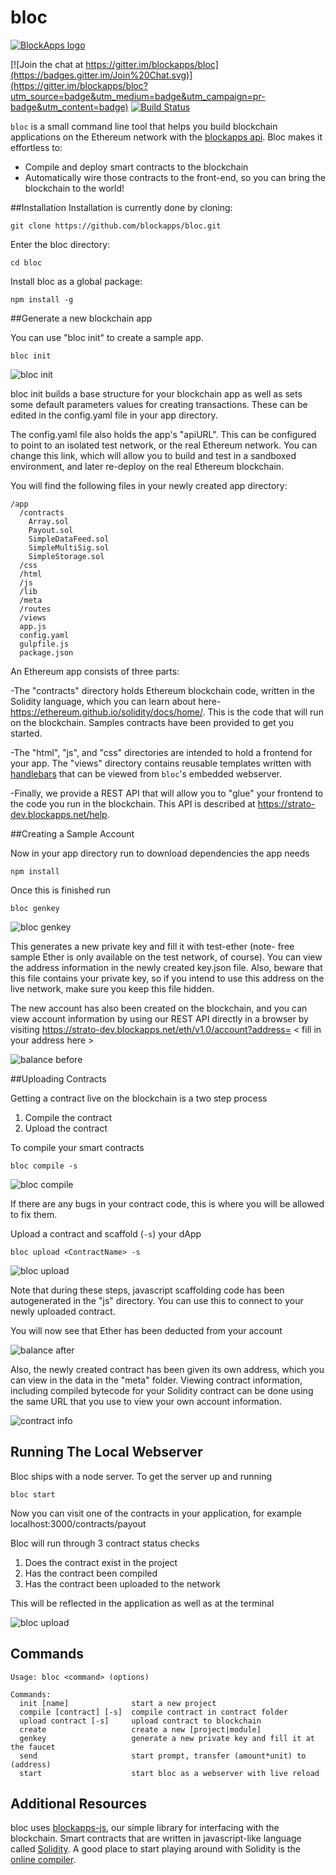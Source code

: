 # bloc

[![BlockApps logo](http://blockapps.net/img/logo_cropped.png)](http://blockapps.net)

[![Join the chat at https://gitter.im/blockapps/bloc](https://badges.gitter.im/Join%20Chat.svg)](https://gitter.im/blockapps/bloc?utm_source=badge&utm_medium=badge&utm_campaign=pr-badge&utm_content=badge) [![Build Status](https://travis-ci.org/blockapps/bloc.svg)](https://travis-ci.org/blockapps/bloc)

`bloc` is a small command line tool that helps you build blockchain applications on the Ethereum network with the [blockapps api](https://blockapps.net). Bloc makes it effortless to:
* Compile and deploy smart contracts to the blockchain
* Automatically wire those contracts to the front-end, so you can bring the blockchain to the world!

##Installation
Installation is currently done by cloning:

```
git clone https://github.com/blockapps/bloc.git
```

Enter the bloc directory:

```
cd bloc
```

Install bloc as a global package:

```
npm install -g
```

##Generate a new blockchain app

You can use "bloc init" to create a sample app.

```
bloc init
```

![bloc init](https://raw.githubusercontent.com/blockapps/bloc/readme-images/readme_img/bloc_init.png)

bloc init builds a base structure for your blockchain app as well as sets some default parameters values for creating transactions. These can be edited in the config.yaml file in your app directory.

The config.yaml file also holds the app's "apiURL".  This can be configured to point to an isolated test network, or the real Ethereum network.  You can change this link, which will allow you to build and test in a sandboxed environment, and later re-deploy on the real Ethereum blockchain.

You will find the following files in your newly created app directory:

```
/app
  /contracts
    Array.sol
    Payout.sol
    SimpleDataFeed.sol
    SimpleMultiSig.sol
    SimpleStorage.sol
  /css
  /html
  /js
  /lib
  /meta
  /routes
  /views
  app.js
  config.yaml
  gulpfile.js
  package.json
```

An Ethereum app consists of three parts:

-The "contracts" directory holds Ethereum blockchain code, written in the Solidity language, which you can learn about here- https://ethereum.github.io/solidity/docs/home/.  This is the code that will run on the blockchain.  Samples contracts have been provided to get you started.

-The "html", "js", and "css" directories are intended to hold a frontend for your app. The "views" directory contains reusable templates written with [handlebars](http://handlebarsjs.com/) that can be viewed from `bloc`'s embedded webserver.



-Finally, we provide a REST API that will allow you to "glue" your frontend to the code you run in the blockchain.  This API is described at https://strato-dev.blockapps.net/help.



##Creating a Sample Account

Now in your app directory run to download dependencies the app needs

```
npm install
```
Once this is finished run

```
bloc genkey
```

![bloc genkey](https://raw.githubusercontent.com/blockapps/bloc/readme-images/readme_img/bloc_genkey.png)

This generates a new private key and fill it with test-ether (note- free sample Ether is only available on the test network, of course).  You can view the address information in the newly created key.json file.  Also, beware that this file contains your private key, so if you intend to use this address on the live network, make sure you keep this file hidden.

The new account has also been created on the blockchain, and you can view account information by using our REST API directly in a browser by visiting https://strato-dev.blockapps.net/eth/v1.0/account?address= &lt; fill in your address here &gt;

![balance before](https://cloud.githubusercontent.com/assets/5578200/10926491/c5b0bd02-824c-11e5-98d7-3a9e8275a11e.png)


##Uploading Contracts

Getting a contract live on the blockchain is a two step process

1. Compile the contract
2. Upload the contract

To compile your smart contracts

```
bloc compile -s
```

![bloc compile](https://raw.githubusercontent.com/blockapps/bloc/readme-images/readme_img/bloc_compile.png)

If there are any bugs in your contract code, this is where you will be allowed to fix them.

Upload a contract and scaffold (`-s`) your dApp

```
bloc upload <ContractName> -s
```

![bloc upload](https://raw.githubusercontent.com/blockapps/bloc/readme-images/readme_img/bloc_upload.png)

Note that during these steps, javascript scaffolding code has been autogenerated in the "js" directory.  You can use this to connect to your newly uploaded contract.

You will now see that Ether has been deducted from your account

![balance after](https://cloud.githubusercontent.com/assets/5578200/10926727/d91cc032-824e-11e5-928d-58574a94afbf.png)


Also, the newly created contract has been given its own address, which you can view in the data in the "meta" folder.  Viewing contract information, including compiled bytecode for your Solidity contract can be done using the same URL that you use to view your own account information.

![contract info](https://cloud.githubusercontent.com/assets/5578200/10926827/8a4fcb42-824f-11e5-883b-b4704797cc02.png)

## Running The Local Webserver

Bloc ships with a node server. To get the server up and running

```
bloc start
```

Now you can visit one of the contracts in your application, for example localhost:3000/contracts/payout

Bloc will run through 3 contract status checks

  1. Does the contract exist in the project
  2. Has the contract been compiled
  3. Has the contract been uploaded to the network

This will be reflected in the application as well as at the terminal

![bloc upload](https://raw.githubusercontent.com/blockapps/bloc/readme-images/readme_img/bloc_start.png)


## Commands

```
Usage: bloc <command> (options)

Commands:
  init [name]              start a new project
  compile [contract] [-s]  compile contract in contract folder
  upload contract [-s]     upload contract to blockchain
  create                   create a new [project|module]
  genkey                   generate a new private key and fill it at the faucet
  send                     start prompt, transfer (amount*unit) to (address)
  start                    start bloc as a webserver with live reload
```

## Additional Resources
bloc uses [blockapps-js](https://github.com/blockapps/blockapps-js), our simple library for interfacing with the blockchain.
Smart contracts that are written in javascript-like language called [Solidity](https://github.com/ethereum/wiki/wiki/The-Solidity-Programming-Language). A good place to start playing around with Solidity is the [online compiler](https://chriseth.github.io/browser-solidity/).